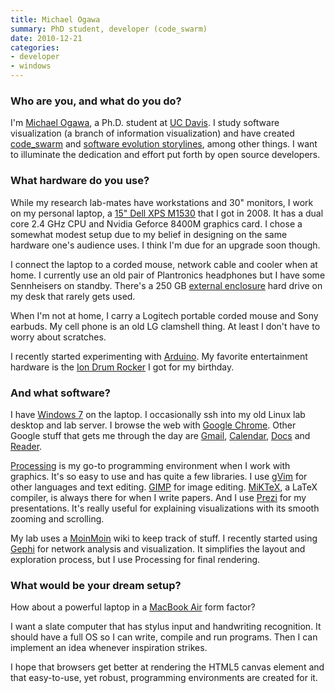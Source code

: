 ```yaml
---
title: Michael Ogawa
summary: PhD student, developer (code_swarm)
date: 2010-12-21
categories:
- developer
- windows
---
```


### Who are you, and what do you do?

I'm [Michael Ogawa](http://www.michaelogawa.com/ "Michael's website."), a Ph.D. student at [UC Davis](http://www.ucdavis.edu/ "The University of California Davis."). I study software visualization (a branch of information visualization) and have created [code_swarm][code-swarm] and [software evolution storylines][evolines], among other things. I want to illuminate the dedication and effort put forth by open source developers.

### What hardware do you use?

While my research lab-mates have workstations and 30" monitors, I work on my personal laptop, a [15" Dell XPS M1530][xps-m1530] that I got in 2008. It has a dual core 2.4 GHz CPU and Nvidia Geforce 8400M graphics card. I chose a somewhat modest setup due to my belief in designing on the same hardware one's audience uses. I think I'm due for an upgrade soon though.

I connect the laptop to a corded mouse, network cable and cooler when at home. I currently use an old pair of Plantronics headphones but I have some Sennheisers on standby. There's a 250 GB [external enclosure][silver-river-duo] hard drive on my desk that rarely gets used.

When I'm not at home, I carry a Logitech portable corded mouse and Sony earbuds. My cell phone is an old LG clamshell thing. At least I don't have to worry about scratches.

I recently started experimenting with [Arduino][]. My favorite entertainment hardware is the [Ion Drum Rocker][drum-rocker-xbox] I got for my birthday.

### And what software?

I have [Windows 7][windows-7] on the laptop. I occasionally ssh into my old Linux lab desktop and lab server. I browse the web with [Google Chrome][chrome]. Other Google stuff that gets me through the day are [Gmail][], [Calendar][google-calendar], [Docs][google-docs] and [Reader][google-reader].

[Processing][] is my go-to programming environment when I work with graphics. It's so easy to use and has quite a few libraries. I use [gVim][vim] for other languages and text editing. [GIMP][] for image editing. [MiKTeX][], a LaTeX compiler, is always there for when I write papers. And I use [Prezi][] for my presentations. It's really useful for explaining visualizations with its smooth zooming and scrolling.

My lab uses a [MoinMoin][] wiki to keep track of stuff. I recently started using [Gephi][] for network analysis and visualization. It simplifies the layout and exploration process, but I use Processing for final rendering.

### What would be your dream setup?

How about a powerful laptop in a [MacBook Air][macbook-air] form factor?

I want a slate computer that has stylus input and handwriting recognition. It should have a full OS so I can write, compile and run programs. Then I can implement an idea whenever inspiration strikes.

I hope that browsers get better at rendering the HTML5 canvas element and that easy-to-use, yet robust, programming environments are created for it.

[arduino]: https://www.arduino.cc/ "Open-source prototyping hardware."
[chrome]: https://www.google.com/intl/en/chrome/ "A WebKit-based browser, where each tab runs in its own thread."
[code-swarm]: https://code.google.com/archive/p/codeswarm "Source code commits visualiser software."
[drum-rocker-xbox]: https://www.ionaudio.com/legacy "An electronic drum set for the Xbox."
[evolines]: https://code.google.com/archive/p/evolines "Source code commits visualiser software."
[gephi]: https://gephi.org/ "Open-source visualisation software."
[gimp]: https://www.gimp.org/ "An open-source image editor."
[gmail]: https://mail.google.com/mail/u/0/ "Web-based email."
[google-calendar]: https://en.wikipedia.org/wiki/Google_Calendar "A web-based calendar client."
[google-docs]: https://en.wikipedia.org/wiki/Google_Docs "A web-based office suite."
[google-reader]: https://en.wikipedia.org/wiki/Google_Reader "A web-based feed reader."
[macbook-air]: https://www.apple.com/macbook-air/ "A very thin laptop."
[miktex]: https://miktex.org/ "Typesetting software for Windows."
[moinmoin]: https://moinmo.in/ "Wiki software."
[prezi]: http://web.archive.org/web/20221224004243/https://prezi.com/ "Web-based presentations."
[processing]: https://processing.org/ "A programming language/environment."
[silver-river-duo]: https://www.tomsguide.com/news/here-are-the-best-back-to-school-prime-day-deals "A 3.5 inch hard drive enclosure."
[vim]: https://www.vim.org/ "A command-line text editor."
[windows-7]: https://en.wikipedia.org/wiki/Windows_7 "An operating system."
[xps-m1530]: https://en.wikipedia.org/wiki/Dell_XPS#XPS_M1530 "A PC laptop with a 15.4 inch screen."
